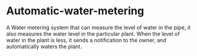 # Automatic-water-metering
A Water metering system that can measure the level of water in the pipe, it also measures the water level in the particular plant. When the level of water in the plant is less, it sends a notification to the owner, and automatically waters the plant.
